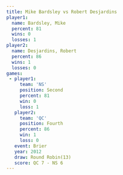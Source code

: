 ```yaml
---
title: Mike Bardsley vs Robert Desjardins
player1:                  
  name: Bardsley, Mike    
  percent: 81             
  wins: 0                 
  losses: 1               
player2:                  
  name: Desjardins, Robert
  percent: 86             
  wins: 1                 
  losses: 0               
games:
 - player1:          
     team: 'NS'      
     position: Second
     percent: 81     
     win: 0          
     loss: 1         
   player2:          
     team: 'QC'      
     position: Fourth
     percent: 86     
     win: 1          
     loss: 0         
   event: Brier         
   year: 2012           
   draw: Round Robin(13)
   score: QC 7 - NS 6   
---
```

